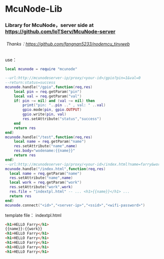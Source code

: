 # McuNode-Lib
###  Library for McuNode，server side at https://github.com/IoTServ/McuNode-server  

######  Thanks：https://github.com/fangnan5233/nodemcu_tinyweb

use：
```Lua
local mcunode = require "mcunode"

--url:http://mcunodeserver-ip/proxy/<your-id>/gpio?pin=1&val=0
--return:status=success
mcunode.handle("/gpio",function(req,res)
	local pin = req.getParam("pin")
	local val = req.getParam("val")
	if( pin ~= nil) and (val ~= nil) then
		print("pin: "..pin .." , val: " ..val)
		gpio.mode(pin, gpio.OUTPUT)
		gpio.write(pin, val)
		res.setAttribute("status","success")
	end
	return res
end)
mcunode.handle("/test",function(req,res)
	local name = req.getParam("name")
	res.setAttribute("name",name)
	res.body="wodename:{{name}}"
	return res
end)
--url:http://mcunodeserver-ip/proxy/<your-id>/index.html?name=farry&work=student
mcunode.handle("/index.html",function(req,res)
  local name = req.getParam("name")
  res.setAttribute("name",name)
  local work = req.getParam("work")
  res.setAttribute("work",work)
  res.file = "indextpl.html" -- ... <h1>{{name}}</h1> ...
  return res
end)
mcunode.connect("<id>","<server-ip>","<ssid>","<wifi-password>")

```

template file： indextpl.html

```Html
<h1>HELLO Farry</h1>
{{name}}:{{work}}
<h1>HELLO Farry</h1>
<h1>HELLO Farry</h1>
<h1>HELLO Farry</h1>
<h1>HELLO Farry</h1>
<h1>HELLO Farry</h1>

```
